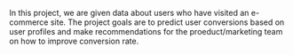 In this project, we are given data about users who have visited an e-commerce site. The project goals are to predict user conversions based on user profiles and make recommendations for the proeduct/marketing team on how to improve conversion rate.
